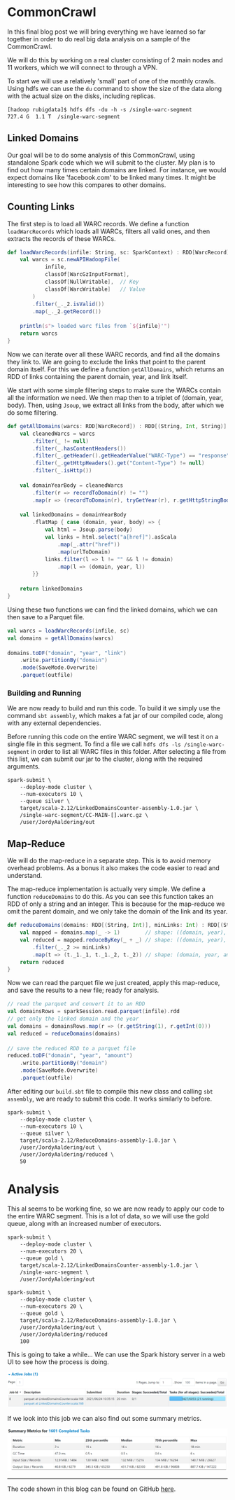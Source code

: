 # CommonCrawl

In this final blog post we will bring everything we have learned so far together in order to do real big data analysis on a sample of the CommonCrawl.

We will do this by working on a real cluster consisting of 2 main nodes and 11 workers, which we will connect to through a VPN.

To start we will use a relatively 'small' part of one of the monthly crawls. Using hdfs we can use the `du` command to show the size of the data along with the actual size on the disks, including replicas.

```
[hadoop rubigdata]$ hdfs dfs -du -h -s /single-warc-segment
727.4 G  1.1 T  /single-warc-segment
```

## Linked Domains

Our goal will be to do some analysis of this CommonCrawl, using standalone Spark code which we will submit to the cluster.
My plan is to find out how many times certain domains are linked. For instance, we would expect domains like 'facebook<area>.com' to be linked many times. It might be interesting to see how this compares to other domains.

## Counting Links

The first step is to load all WARC records. We define a function `loadWarcRecords` which loads all WARCs, filters all valid ones, and then extracts the records of these WARCs.

```scala
def loadWarcRecords(infile: String, sc: SparkContext) : RDD[WarcRecord] = {
    val warcs = sc.newAPIHadoopFile(
            infile,
            classOf[WarcGzInputFormat],
            classOf[NullWritable],  // Key
            classOf[WarcWritable]   // Value
        )
        .filter(_._2.isValid())
        .map(_._2.getRecord())
    
    println(s"> loaded warc files from `${infile}'")
    return warcs
}
```

Now we can iterate over all these WARC records, and find all the domains they link to. We are going to exclude the links that point to the parent domain itself. For this we define a function `getAllDomains`, which returns an RDD of links containing the parent domain, year, and link itself.

We start with some simple filtering steps to make sure the WARCs contain all the information we need. We then map then to a triplet of (domain, year, body). Then, using `Jsoup`, we extract all links from the body, after which we do some filtering.

```scala
def getAllDomains(warcs: RDD[WarcRecord]) : RDD[(String, Int, String)] = {
    val cleanedWarcs = warcs
        .filter(_ != null)
        .filter(_.hasContentHeaders())
        .filter(_.getHeader().getHeaderValue("WARC-Type") == "response")
        .filter(_.getHttpHeaders().get("Content-Type") != null)
        .filter(_.isHttp())
    
    val domainYearBody = cleanedWarcs
        .filter(r => recordToDomain(r) != "")
        .map(r => (recordToDomain(r), tryGetYear(r), r.getHttpStringBody()))

    val linkedDomains = domainYearBody
        .flatMap { case (domain, year, body) => {
            val html = Jsoup.parse(body)
            val links = html.select("a[href]").asScala
                .map(_.attr("href"))
                .map(urlToDomain)
            links.filter(l => l != "" && l != domain)
                .map(l => (domain, year, l))
        }}
    
    return linkedDomains
}
```

Using these two functions we can find the linked domains, which we can then save to a Parquet file.

```scala
val warcs = loadWarcRecords(infile, sc)
val domains = getAllDomains(warcs)

domains.toDF("domain", "year", "link")
    .write.partitionBy("domain")
    .mode(SaveMode.Overwrite)
    .parquet(outfile)
```

### Building and Running

We are now ready to build and run this code. To build it we simply use the command `sbt assembly`, which makes a fat jar of our compiled code, along with any external dependencies.

Before running this code on the entire WARC segment, we will test it on a single file in this segment. To find a file we call `hdfs dfs -ls /single-warc-segment` in order to list all WARC files in this folder. After selecting a file from this list, we can submit our jar to the cluster, along with the required arguments.

```
spark-submit \
    --deploy-mode cluster \
    --num-executors 10 \
    --queue silver \
    target/scala-2.12/LinkedDomainsCounter-assembly-1.0.jar \
    /single-warc-segment/CC-MAIN-[].warc.gz \
    /user/JordyAaldering/out
```

## Map-Reduce

We will do the map-reduce in a separate step. This is to avoid memory overhead problems. As a bonus it also makes the code easier to read and understand.

The map-reduce implementation is actually very simple. We define a function `reduceDomains` to do this.
As you can see this function takes an RDD of only a string and an integer. This is because for the map-reduce we omit the parent domain, and we only take the domain of the link and its year.

```scala
def reduceDomains(domains: RDD[(String, Int)], minLinks: Int) : RDD[(String, Int, Int)] = {
    val mapped = domains.map(_ -> 1)        // shape: ((domain, year), 1)
    val reduced = mapped.reduceByKey(_ + _) // shape: ((domain, year), amount)
        .filter(_._2 >= minLinks)
        .map(t => (t._1._1, t._1._2, t._2)) // shape: (domain, year, amount)
    return reduced
}
```

Now we can read the parquet file we just created, apply this map-reduce, and save the results to a new file; ready for analysis.

```scala
// read the parquet and convert it to an RDD
val domainsRows = sparkSession.read.parquet(infile).rdd
// get only the linked domain and the year
val domains = domainsRows.map(r => (r.getString(1), r.getInt(0)))
val reduced = reduceDomains(domains)

// save the reduced RDD to a parquet file
reduced.toDF("domain", "year", "amount")
    .write.partitionBy("domain")
    .mode(SaveMode.Overwrite)
    .parquet(outfile)
```

After editing our `build.sbt` file to compile this new class and calling `sbt assembly`, we are ready to submit this code. It works similarly to before.

```
spark-submit \
    --deploy-mode cluster \
    --num-executors 10 \
    --queue silver \
    target/scala-2.12/ReduceDomains-assembly-1.0.jar \
    /user/JordyAaldering/out \
    /user/JordyAaldering/reduced \
    50
```

# Analysis

This al seems to be working fine, so we are now ready to apply our code to the entire WARC segment. This is a lot of data, so we will use the gold queue, along with an increased number of executors.

```
spark-submit \
    --deploy-mode cluster \
    --num-executors 20 \
    --queue gold \
    target/scala-2.12/LinkedDomainsCounter-assembly-1.0.jar \
    /single-warc-segment \
    /user/JordyAaldering/out
```

```
spark-submit \
    --deploy-mode cluster \
    --num-executors 20 \
    --queue gold \
    target/scala-2.12/ReduceDomains-assembly-1.0.jar \
    /user/JordyAaldering/out \
    /user/JordyAaldering/reduced
    100
```

This is going to take a while... We can use the Spark history server in a web UI to see how the process is doing.

![Linked domains counter job](https://raw.githubusercontent.com/JordyAaldering/Big-Data/master/Assignment06/images/linked-domains-counter-job.png)

If we look into this job we can also find out some summary metrics.

![Linked domains counter summary metrics](https://raw.githubusercontent.com/JordyAaldering/Big-Data/master/Assignment06/images/linked-domains-counter-metrics.png)

---

The code shown in this blog can be found on GitHub [here](https://github.com/JordyAaldering/Big-Data/tree/master/Assignment06).
